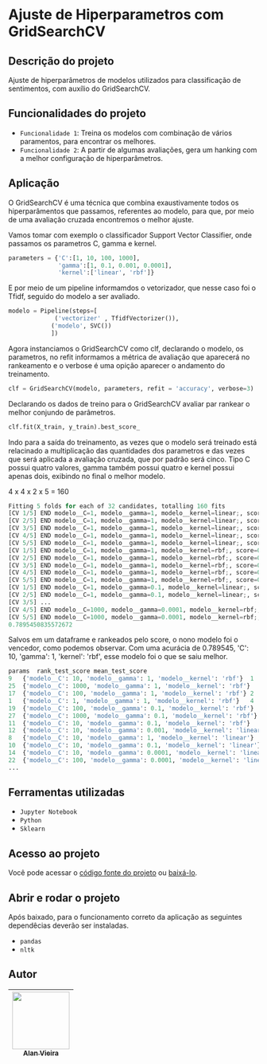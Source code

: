 # Ajuste de Hiperparametros com GridSearchCV
## Descrição do projeto
Ajuste de hiperparâmetros de modelos utilizados para classificação de sentimentos, com auxílio do GridSearchCV. 

## Funcionalidades do projeto

- `Funcionalidade 1`: Treina os modelos com combinação de vários paramentos, para encontrar os melhores.
- `Funcionalidade 2`: A partir de algumas avaliações, gera um hanking com a melhor configuração de hiperparâmetros.

## Aplicação
O GridSearchCV é uma técnica que combina exaustivamente todos os hiperparâmentos que passamos, referentes ao modelo, para que, por meio de uma avaliação cruzada encontremos o melhor ajuste.

Vamos tomar com exemplo o classificador Support Vector Classifier, onde passamos os parametros C, gamma e kernel.

```python
parameters = {'C':[1, 10, 100, 1000],
              'gamma':[1, 0.1, 0.001, 0.0001],
              'kernel':['linear', 'rbf']}
```

E por meio de um pipeline informamdos o vetorizador, que nesse caso foi o Tfidf, seguido do modelo a ser avaliado.

```python
modelo = Pipeline(steps=[
             ('vectorizer' , TfidfVectorizer()),
            ('modelo', SVC())
            ])
```
 
 Agora instanciamos o GridSearchCV como clf, declarando o modelo, os parametros, no refit informamos a métrica de avaliação que aparecerá no rankeamento e o verbose é uma opição aparecer o andamento do treinamento.
 
 ```python
clf = GridSearchCV(modelo, parameters, refit = 'accuracy', verbose=3)
```

Declarando os dados de treino para o GridSearchCV avaliar par rankear o melhor conjundo de parâmetros.

 ```python
clf.fit(X_train, y_train).best_score_
```

Indo para a saída do treinamento, as vezes que o modelo será treinado está relacinado a multiplicação das quantidades dos parametros e das vezes que será aplicada a avaliação cruzada, que por padrão será cinco. Tipo C possui quatro valores, gamma também possui quatro e kernel possui apenas dois, exibindo no final o melhor modelo.

4 x 4 x 2 x 5 = 160

```python
Fitting 5 folds for each of 32 candidates, totalling 160 fits
[CV 1/5] END modelo__C=1, modelo__gamma=1, modelo__kernel=linear;, score=0.718 total time=  24.1s
[CV 2/5] END modelo__C=1, modelo__gamma=1, modelo__kernel=linear;, score=0.714 total time=  18.8s
[CV 3/5] END modelo__C=1, modelo__gamma=1, modelo__kernel=linear;, score=0.712 total time=  15.0s
[CV 4/5] END modelo__C=1, modelo__gamma=1, modelo__kernel=linear;, score=0.731 total time=  15.2s
[CV 5/5] END modelo__C=1, modelo__gamma=1, modelo__kernel=linear;, score=0.729 total time=  15.1s
[CV 1/5] END modelo__C=1, modelo__gamma=1, modelo__kernel=rbf;, score=0.787 total time=  19.8s
[CV 2/5] END modelo__C=1, modelo__gamma=1, modelo__kernel=rbf;, score=0.771 total time=  21.4s
[CV 3/5] END modelo__C=1, modelo__gamma=1, modelo__kernel=rbf;, score=0.768 total time=  19.6s
[CV 4/5] END modelo__C=1, modelo__gamma=1, modelo__kernel=rbf;, score=0.793 total time=  19.9s
[CV 5/5] END modelo__C=1, modelo__gamma=1, modelo__kernel=rbf;, score=0.788 total time=  19.9s
[CV 1/5] END modelo__C=1, modelo__gamma=0.1, modelo__kernel=linear;, score=0.718 total time=  15.0s
[CV 2/5] END modelo__C=1, modelo__gamma=0.1, modelo__kernel=linear;, score=0.714 total time=  15.1s
[CV 3/5] ...
[CV 4/5] END modelo__C=1000, modelo__gamma=0.0001, modelo__kernel=rbf;, score=0.673 total time=  22.4s
[CV 5/5] END modelo__C=1000, modelo__gamma=0.0001, modelo__kernel=rbf;, score=0.663 total time=  21.6s
0.7895450835572672
```

Salvos em um dataframe e rankeados pelo score, o nono modelo foi o vencedor, como podemos observar. Com uma acurácia de 0.789545, 'C': 10, 'gamma': 1, 'kernel': 'rbf', esse modelo foi o que se saiu melhor.

```python
params	rank_test_score	mean_test_score
9	{'modelo__C': 10, 'modelo__gamma': 1, 'modelo__kernel': 'rbf'}	1	0.789545
25	{'modelo__C': 1000, 'modelo__gamma': 1, 'modelo__kernel': 'rbf'}	2	0.789077
17	{'modelo__C': 100, 'modelo__gamma': 1, 'modelo__kernel': 'rbf'}	2	0.789077
1	{'modelo__C': 1, 'modelo__gamma': 1, 'modelo__kernel': 'rbf'}	4	0.781389
19	{'modelo__C': 100, 'modelo__gamma': 0.1, 'modelo__kernel': 'rbf'}	5	0.769756
27	{'modelo__C': 1000, 'modelo__gamma': 0.1, 'modelo__kernel': 'rbf'}	6	0.768353
11	{'modelo__C': 10, 'modelo__gamma': 0.1, 'modelo__kernel': 'rbf'}	7	0.745489
12	{'modelo__C': 10, 'modelo__gamma': 0.001, 'modelo__kernel': 'linear'}	8	0.744820
8	{'modelo__C': 10, 'modelo__gamma': 1, 'modelo__kernel': 'linear'}	8	0.744820
10	{'modelo__C': 10, 'modelo__gamma': 0.1, 'modelo__kernel': 'linear'}	8	0.744820
14	{'modelo__C': 10, 'modelo__gamma': 0.0001, 'modelo__kernel': 'linear'}	8	0.744820
22	{'modelo__C': 100, 'modelo__gamma': 0.0001, 'modelo__kernel': 'linear'}	12	0.73833
...
```

## Ferramentas utilizadas
- `Jupyter Notebook`
- `Python`
- `Sklearn`

## Acesso ao projeto

Você pode acessar o [código fonte do projeto]() ou [baixá-lo](https://github.com/alan-vieira/an_sent_ajuste_hiperparametros/archive/refs/heads/main.zip).

## Abrir e rodar o projeto
Após baixado, para o funcionamento correto da aplicação as seguintes dependêcias deverão ser instaladas.

- `pandas`
- `nltk`

## Autor

| [<img src="https://avatars.githubusercontent.com/alan-vieira" width=115><br><sub>Alan Vieira</sub>](https://github.com/alan-vieira) |
| :---: |
